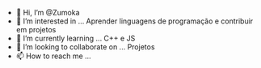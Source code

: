 - 👋 Hi, I’m @Zumoka
- 👀 I’m interested in ... Aprender linguagens de programação e contribuir em projetos
- 🌱 I’m currently learning ... C++ e JS
- 💞️ I’m looking to collaborate on ... Projetos
- 📫 How to reach me ...

<!---
Zumoka is a ✨ special ✨ repository because its `README.md` (this file) appears on your GitHub profile.
You can click the Preview link to take a look at your changes.
--->
